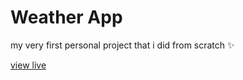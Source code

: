 # Weather App

my very first personal project that i did from scratch :sparkles:

[view live](https://cblokkeel.github.io/weather-app)
